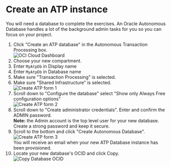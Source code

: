 # Create an ATP instance

You will need a database to complete the exercises.  An Oracle Autonomous Database handles a lot of the background admin tasks for you so you can focus on your project.

1. Click "Create an ATP database" in the Autonomous Transaction Processing box.  
   ![OCI Cloud Dashboard](https://osblaineora.github.io/cicd-tools-db-dev/images/cloudDashboard.png)
1. Choose your new compartment.
1. Enter `MyAtpDb` in Display name
1. Enter  `MyAtpDb` in Database name
1. Make sure "Transaction Processing" is selected.
1. Make sure "Shared Infrastructure" is selected.  
   ![Create ATP form 1](https://osblaineora.github.io/cicd-tools-db-dev/images/createATPForm1.png)
1. Scroll down to "Configure the database" select "Show only Always Free configuration options"  
   ![Create ATP form 2](https://osblaineora.github.io/cicd-tools-db-dev/images/createATPForm2.png)
1. Scroll down to "Create administrator credentials".  Enter and confirm the ADMIN password.  
   **Note:**  the Admin account is the top level user for your new database.  Create a strong password and keep it secure.
1. Scroll to the bottom and click "Create Autonomous Database".  
   ![Create ATP form 3](https://osblaineora.github.io/cicd-tools-db-dev/images/createATPForm3.png)  
   You will receive an email when your new ATP Database instance has been provisioned.
1. Locate your new database's OCID and click Copy.
   ![Copy Database OCID](https://osblaineora.github.io/cicd-tools-db-dev/images/dbOcid.png)  
